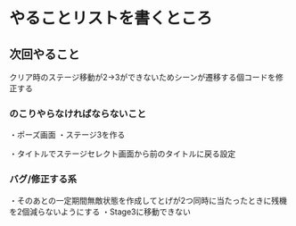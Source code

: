 # やることリストを書くところ

## 次回やること
クリア時のステージ移動が2→3ができないためシーンが遷移する個コードを修正する



### のこりやらなければならないこと
・ポーズ画面
・ステージ3を作る

・タイトルでステージセレクト画面から前のタイトルに戻る設定

### バグ/修正する系
・そのあとの一定期間無敵状態を作成してとげが2つ同時に当たったときに残機を2個減らないようにする
・Stage3に移動できない
